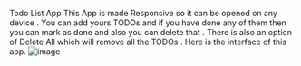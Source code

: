 Todo List App
This App is made Responsive so it can be opened on any device .
You can add yours TODOs and if you have done any of them then you can mark as done and also you can delete that .
There is also an option of Delete All which will remove all the TODOs .
Here is the interface of this app.
![image](https://github.com/user-attachments/assets/8c55edfd-d3f7-4ab6-94cc-b4109736e1d4)

